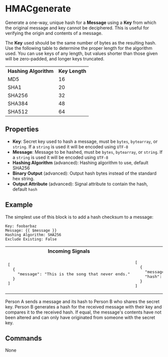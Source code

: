 HMACgenerate
=======
Generate a one-way, unique hash for a **Message** using a **Key** from which the original message and key cannot be deciphered. This is useful for verifying the origin and contents of a message.

The **Key** used should be the same number of bytes as the resulting hash. Use the following table to determine the proper length for the algorithm used. You can use keys of any length, but values shorter than those given will be zero-padded, and longer keys truncated.

<table>
<tr>
<th>Hashing Algorithm</th>
<th>Key Length</th>
</tr>
<tr>
<td>MD5</td>
<td>16</td>
</tr>
<tr>
<td>SHA1</td>
<td>20</td>
</tr>
<tr>
<td>SHA256</td>
<td>32</td>
</tr>
<tr>
<td>SHA384</td>
<td>48</td>
</tr>
<tr>
<td>SHA512</td>
<td>64</td>
</tr>
</table>

Properties
----------
- **Key**: Secret key used to hash a message, must be `bytes`, `bytearray`, or `string`. If a `string` is used it will be encoded using `UTF-8`
- **Message**: Message to be hashed, must be `bytes`, `bytearray`, or `string`. If a `string` is used it will be encoded using `UTF-8`
- **Hashing Algorithm** (advanced): Hashing algorithm to use, default SHA256
- **Binary Output** (advanced): Output hash bytes instead of the standard hex string.
- **Output Attribute** (advanced): Signal attribute to contain the hash, default `hash`

Example
-------
The simplest use of this block is to add a hash checksum to a message:

```
Key: foobarbaz
Message: {{ $message }}
Hashing Algorithm: SHA256
Exclude Existing: False
```
<table width=100%>
<tr>
<th>Incoming Signals</th>
<th>Outgoing Signals</th>
</tr>
<tr>
<td>
<pre>
[
  {
    "message": "This is the song that never ends."
  }
]
</pre>
</td>
<td>
<pre>
[
  {
    "message": "This is the song that never ends.",
    "hash": "ca03e75cd1116e5fa9a1b4cec26cb11d59d98db90a8ff185219af4537af7c2ec"
  }
]
</pre>
</td>
</tr>
</table>

Person A sends a message and its hash to Person B who shares the secret key. Person B generates a hash for the received message with their key and compares it to the received hash. If equal, the message's contents have not been altered and can only have originated from someone with the secret key.

Commands
--------
None
